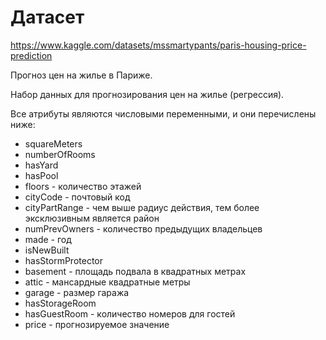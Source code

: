 # Датасет
https://www.kaggle.com/datasets/mssmartypants/paris-housing-price-prediction

Прогноз цен на жилье в Париже.

Набор данных для прогнозирования цен на жилье (регрессия).

Все атрибуты являются числовыми переменными, и они перечислены ниже:

* squareMeters
* numberOfRooms
* hasYard
* hasPool
* floors - количество этажей
* cityCode - почтовый код
* cityPartRange - чем выше радиус действия, тем более эксклюзивным является район
* numPrevOwners - количество предыдущих владельцев
* made - год
* isNewBuilt
* hasStormProtector
* basement - площадь подвала в квадратных метрах
* attic - мансардные квадратные метры
* garage - размер гаража
* hasStorageRoom
* hasGuestRoom - количество номеров для гостей
* price - прогнозируемое значение